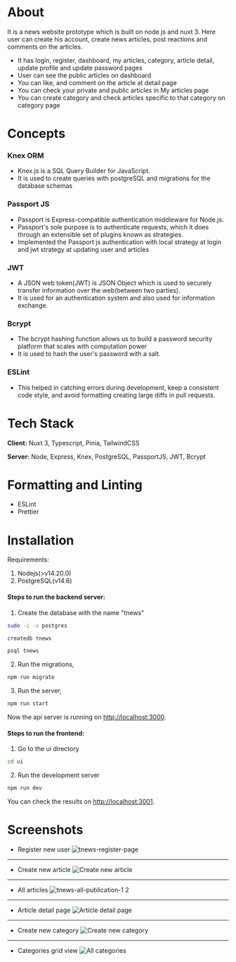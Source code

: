 
# About

It is a news website prototype which is built on node js and nuxt 3. Here user can create his account, create news articles, post reactions and comments on the articles.

- It has login, register, dashboard, my articles, category, article detail, update profile and update password pages
- User can see the public articles on dashboard
- You can like, and comment on the article at detail page
- You can check your private and public articles in My articles page
- You can create category and check articles specific to that category on category page

# Concepts

### Knex ORM
- Knex.js is a SQL Query Builder for JavaScript.
- It is used to create queries with postgreSQL and migrations for the database schemas

### Passport JS
- Passport is Express-compatible authentication middleware for Node.js.
- Passport's sole purpose is to authenticate requests, which it does through an extensible set of plugins known as strategies.
- Implemented the Passport js authentication with local strategy at login and jwt strategy at updating user and articles

### JWT
- A JSON web token(JWT) is JSON Object which is used to securely transfer information over the web(between two parties). 
- It is used for an authentication system and also used for information exchange.

### Bcrypt
- The bcrypt hashing function allows us to build a password security platform that scales with computation power
- It is used to hash the user's password with a salt.

### ESLint
- This helped in catching errors during development, keep a consistent code style, and avoid formatting creating large diffs in pull requests.

# Tech Stack

**Client:** Nuxt 3, Typescript, Pinia, TailwindCSS

**Server:** Node, Express, Knex, PostgreSQL, PassportJS, JWT, Bcrypt

# Formatting and Linting
- ESLint
- Prettier

# Installation

Requirements:

1. Nodejs(>v14.20.0)
2. PostgreSQL(v14.6)

#### Steps to run the backend server:

1. Create the database with the name "tnews"

```bash
sudo -i -u postgres
```

```bash
createdb tnews
```

```bash
psql tnews
```

2. Run the migrations,

```bash
npm run migrate
```

3. Run the server,

```bash
npm run start
```

Now the api server is running on [http://localhost:3000](http://localhost:3000).

#### Steps to run the frontend:

1. Go to the ui directory

```bash
cd ui
```

2. Run the development server

```bash
npm run dev
```

You can check the results on [http://localhost:3001](http://localhost:3001).



# Screenshots

- Register new user
![tnews-register-page](https://user-images.githubusercontent.com/15182066/209081693-a50b0382-5c9f-47bf-94dc-67a7aa1b6b66.png)


----

- Create new article
![Create new article](https://user-images.githubusercontent.com/15182066/208695151-4875af4f-3aeb-43d8-86f8-96dda05a08c6.png)

----

- All articles
![tnews-all-publication-1 2](https://user-images.githubusercontent.com/15182066/209315318-c67b099f-f8d7-403b-8967-4b3adc58b7eb.png)

----

- Article detail page
![Article detail page](https://user-images.githubusercontent.com/15182066/208694920-4373146d-7ff9-4be5-84d9-307eebff932b.png)

----

- Create new category
![Create new category](https://user-images.githubusercontent.com/15182066/208694932-a47e3ccc-43bb-4b3b-88d4-4e8fd91b7095.png)

----

- Categories grid view
![All categories](https://user-images.githubusercontent.com/15182066/208696351-15e5a4e1-e1ba-49fa-9f41-a4a381030315.png)

